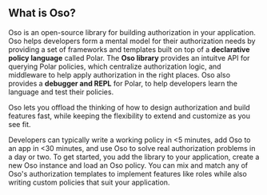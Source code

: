 ---
---

## What is Oso?

Oso is an open-source library for building authorization in your
application. Oso helps developers form a mental model for their authorization
needs by providing a set of frameworks and templates built on top of a
**declarative policy language** called Polar. The **Oso library** provides an
intuitve API for querying Polar policies, which centralize authorization
logic, and middleware to help apply authorization in the right places.
Oso also provides a **debugger and REPL** for Polar, to help developers learn
the language and test their policies.


Oso lets you offload the thinking of how to design authorization and build
features fast, while keeping the flexibility to extend and customize as you
see fit.

Developers can typically write a working policy in <5 minutes, add Oso to an
app in <30 minutes, and use Oso to solve real authorization problems in a day
or two. To get started, you add the library to your application, create a new
Oso instance and load an Oso policy. You can mix and match any of Oso's
authorization templates to implement features like roles while also writing
custom policies that suit your application.
